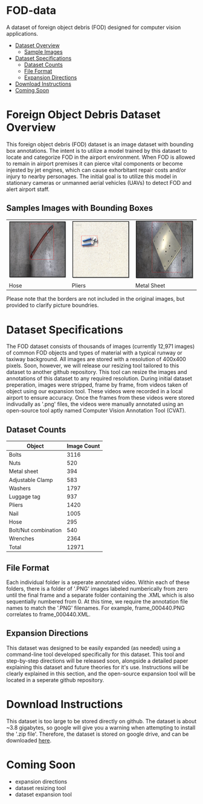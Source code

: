 # FOD-data
A dataset of foreign object debris (FOD) designed for computer vision applications.

* [Dataset Overview](#overview)
  * [Sample Images](#sample_images)
* [Dataset Specifications](#specifications)
  * [Dataset Counts](#dataset_counts)
  * [File Format](#file_format)
  * [Expansion Directions](#expansion_directions)
* [Download Instructions](#download_instructions)
* [Coming Soon](#coming_soon)

# <a name="overview"/>Foreign Object Debris Dataset Overview
This foreign object debris (FOD) dataset is an image dataset with bounding box annotations. The intent is to utilize a model trained by this dataset to locate and categorize FOD in the airport environment. When FOD is allowed to remain in airport premises it can pierce vital components or become injested by jet engines, which can cause exhorbitant repair costs and/or injury to nearby personages. The initial goal is to utilize this model in stationary cameras or unmanned aerial vehicles (UAVs) to detect FOD and alert airport staff.

## <a name="sample_images"/>Samples Images with Bounding Boxes
<table>
 <tr>
  <td><img alt="Hose" src="Examples/Picture1.png"></td>
  <td><img alt="Pliers" src="Examples/Picture2.png"></td>
  <td><img alt="Metal Sheet" src="Examples/Picture3.png"></td>
 </tr>
 <tr>
  <td>Hose</td>
  <td>Pliers</td>
  <td>Metal Sheet</td>
 </tr>
</table>

Please note that the borders are not included in the original images, but provided to clarify picture boundries.

# <a name="specifications"/>Dataset Specifications
The FOD dataset consists of thousands of images (currently 12,971 images) of common FOD objects and types of material with a typical runway or taxiway background. All images are stored with a resolution of 400x400 pixels. Soon, however, we will release our resizing tool tailored to this dataset to another github repository. This tool can resize the images and annotations of this dataset to any required resolution. During initial dataset preperation, images were stripped, frame by frame, from videos taken of object using our expansion tool. These videos were recorded in a local airport to ensure accuracy. Once the frames from these videos were stored indivudally as '.png' files, the videos were manually annotated using an open-source tool aptly named Computer Vision Annotation Tool (CVAT).

## <a name="dataset_counts"/>Dataset Counts
| Object | Image Count |
|--------|-------|
| Bolts  | 3116  |
| Nuts | 520 |
| Metal sheet | 394 |
| Adjustable Clamp | 583 |
| Washers | 1797 |
| Luggage tag | 937 |
| Pliers | 1420 |
| Nail | 1005 |
| Hose | 295 |
| Bolt/Nut combination | 540 |
| Wrenches | 2364 |
| Total | 12971 |

## <a name="file_format"/>File Format
Each individual folder is a seperate annotated video. Within each of these folders, there is a folder of '.PNG' images labeled numberically from zero until the final frame and a separate folder containing the .XML which is also sequentially numbered from 0. At this time, we require the annotation file names to match the '.PNG' filenames. For example, frame_000440.PNG correlates to frame_000440.XML.

## <a name="expansion_directions"/>Expansion Directions
This dataset was designed to be easily expanded (as needed) using a command-line tool developed specifically for this dataset. This tool and step-by-step directions will be released soon, alongside a detailed paper explaining this dataset and future theories for it's use. Instructions will be clearly explained in this section, and the open-source expansion tool will be located in a seperate github repository.

# <a name="download_instructions"/>Download Instructions
This dataset is too large to be stored directly on github. The dataset is about ~3.8 gigabytes, so google will give you a warning when attempting to install the '.zip file'. Therefore, the dataset is stored on google drive, and can be downloaded [here](https://docs.google.com/uc?export=download&id=1wkw1sINcNPRGzXg_vw212Hsi4INB7UrN).

# <a name="coming_soon"/>Coming Soon
- expansion directions
- dataset resizing tool
- dataset expansion tool
